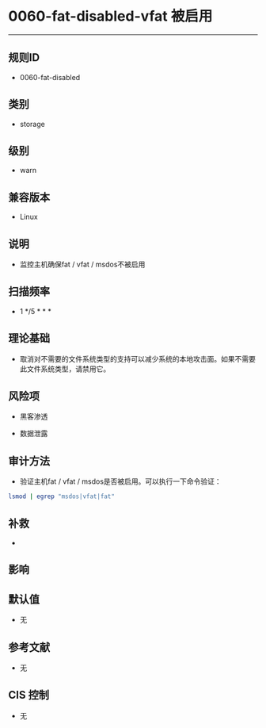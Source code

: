 # 0060-fat-disabled-vfat 被启用
---

## 规则ID

- 0060-fat-disabled


## 类别

- storage


## 级别

- warn


## 兼容版本


- Linux




## 说明


- 监控主机确保fat / vfat / msdos不被启用



## 扫描频率
- 1 */5 * * *

## 理论基础


- 取消对不需要的文件系统类型的支持可以减少系统的本地攻击面。如果不需要此文件系统类型，请禁用它。






## 风险项


- 黑客渗透



- 数据泄露



## 审计方法
- 验证主机fat / vfat / msdos是否被启用。可以执行一下命令验证：

```bash
lsmod | egrep "msdos|vfat|fat"
```



## 补救
- 


## 影响



## 默认值


- 无




## 参考文献


- 无



## CIS 控制


- 无


